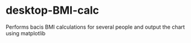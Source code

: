 # desktop-BMI-calc
Performs bacis BMI calculations for several people and output the chart using matplotlib
